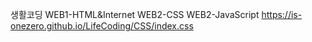 생활코딩
WEB1-HTML&Internet
WEB2-CSS
WEB2-JavaScript
https://is-onezero.github.io/LifeCoding/CSS/index.css